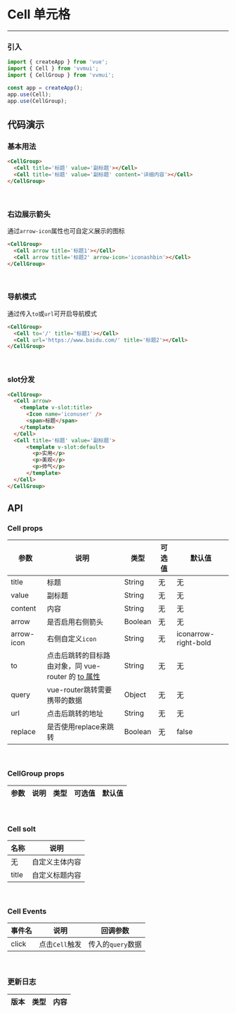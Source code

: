 <!--
 * @Author: Fone`峰
 * @Date: 2021-04-08 15:59:25
 * @LastEditors: Fone`峰
 * @LastEditTime: 2021-05-11 14:20:56
 * @Description: file content
 * @Email: qinrifeng@163.com
 * @Github: https://github.com/FoneQinrf
-->
# Cell 单元格
---

<Card> 

### 引入
``` js
import { createApp } from 'vue';
import { Cell } from 'vvmui';
import { CellGroup } from 'vvmui';

const app = createApp();
app.use(Cell);
app.use(CellGroup);
```

</Card> 

## 代码演示

<Card> 

### 基本用法
``` html
<CellGroup>
  <Cell title='标题' value='副标题'></Cell>
  <Cell title='标题' value='副标题' content='详细内容'></Cell>
</CellGroup>
```

</Card>
<br>
<Card> 

### 右边展示箭头
通过`arrow-icon`属性也可自定义展示的图标
``` html
<CellGroup>
  <Cell arrow title='标题1'></Cell>
  <Cell arrow title='标题2' arrow-icon='iconashbin'></Cell>
</CellGroup>
```

</Card>
<br>
<Card> 

### 导航模式
通过传入`to`或`url`可开启导航模式
```html
<CellGroup>
  <Cell to='/' title='标题1'></Cell>
  <Cell url='https://www.baidu.com/' title='标题2'></Cell>
</CellGroup>
```

</Card>
<br>
<Card> 

### slot分发
```html
<CellGroup>
  <Cell arrow>
    <template v-slot:title>
      <Icon name='iconuser' />
      <span>标题</span>
    </template>
  </Cell>
  <Cell title='标题' value='副标题'>
      <template v-slot:default>
        <p>实用</p>
        <p>美观</p>
        <p>帅气</p>
      </template>
  </Cell>
</CellGroup>
```

</Card>

## API
<Card> 

### Cell props
| 参数 | 说明 | 类型 | 可选值 | 默认值 |
|------|------------|------------|------------|------------|
| title  | 标题       | String       | 无 | 无 
| value  | 副标题      | String       | 无 | 无 |
| content  | 内容      | String    | 无 | 无 |
| arrow  | 是否启用右侧箭头       | Boolean  | 无 | 无 |
| arrow-icon  | 右侧自定义`icon`    | String  | 无 | iconarrow-right-bold |
| to  |   点击后跳转的目标路由对象，同 vue-router 的 [to 属性](https://router.vuejs.org/zh/api/#to)  | String  | 无 | 无 |
| query  |  vue-router跳转需要携带的数据   | Object  | 无 | 无 |
| url  | 点击后跳转的地址    | String | 无 | 无 |
| replace  | 是否使用replace来跳转    | Boolean  | 无 | false |

</Card>
<br>
<Card> 

### CellGroup props
| 参数 | 说明 | 类型 | 可选值 | 默认值 |
|------|------------|------------|------------|------------|

</Card> 
<br>
<Card>

### Cell solt
| 名称 | 说明 |
|------|------------|
| 无  | 自定义主体内容 |
| title  | 自定义标题内容 |

</Card> 
<br>
<Card>

### Cell Events
| 事件名 | 说明 | 回调参数 |
|------|------------|------------|
| click | 点击`Cell`触发 |  传入的`query`数据 |

</Card> 
<br>
<Card>

### 更新日志
| 版本 |类型|内容|
|-------------|-|-|

</Card> 